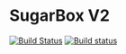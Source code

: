 
# SugarBox V2

[![Build Status](https://travis-ci.com/Tom1975/SugarBoxV2.svg?branch=CI_update_and_fix)](https://travis-ci.com/Tom1975/SugarBoxV2)
[![Build status](https://ci.appveyor.com/api/projects/status/7hh3j9v46q3ti4sh?svg=true)](https://ci.appveyor.com/project/Tom1975/sugarboxv2)
